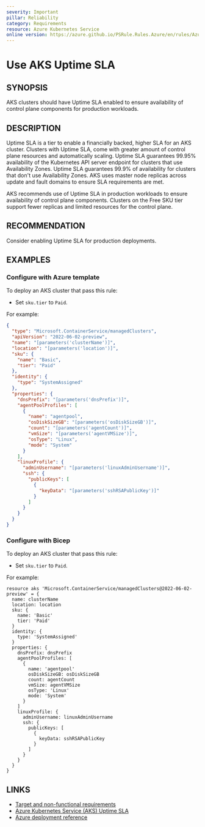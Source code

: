 ```yaml
---
severity: Important
pillar: Reliability
category: Requirements
resource: Azure Kubernetes Service
online version: https://azure.github.io/PSRule.Rules.Azure/en/rules/Azure.AKS.UptimeSLA/
---
```


# Use AKS Uptime SLA

## SYNOPSIS

AKS clusters should have Uptime SLA enabled to ensure availability of control plane components for production workloads.

## DESCRIPTION

Uptime SLA is a tier to enable a financially backed, higher SLA for an AKS cluster.
Clusters with Uptime SLA, come with greater amount of control plane resources and automatically scaling.
Uptime SLA guarantees 99.95% availability of the Kubernetes API server endpoint for clusters that use Availability Zones.
Uptime SLA guarantees 99.9% of availability for clusters that don't use Availability Zones.
AKS uses master node replicas across update and fault domains to ensure SLA requirements are met.

AKS recommends use of Uptime SLA in production workloads to ensure availability of control plane components.
Clusters on the Free SKU tier support fewer replicas and limited resources for the control plane.

## RECOMMENDATION

Consider enabling Uptime SLA for production deployments.

## EXAMPLES

### Configure with Azure template

To deploy an AKS cluster that pass this rule:

- Set `sku.tier` to `Paid`.

For example:

```json
{
  "type": "Microsoft.ContainerService/managedClusters",
  "apiVersion": "2022-06-02-preview",
  "name": "[parameters('clusterName')]",
  "location": "[parameters('location')]",
  "sku": {
    "name": "Basic",
    "tier": "Paid"
  },
  "identity": {
    "type": "SystemAssigned"
  },
  "properties": {
    "dnsPrefix": "[parameters('dnsPrefix')]",
    "agentPoolProfiles": [
      {
        "name": "agentpool",
        "osDiskSizeGB": "[parameters('osDiskSizeGB')]",
        "count": "[parameters('agentCount')]",
        "vmSize": "[parameters('agentVMSize')]",
        "osType": "Linux",
        "mode": "System"
      }
    ],
    "linuxProfile": {
      "adminUsername": "[parameters('linuxAdminUsername')]",
      "ssh": {
        "publicKeys": [
          {
            "keyData": "[parameters('sshRSAPublicKey')]"
          }
        ]
      }
    }
  }
}
```

### Configure with Bicep

To deploy an AKS cluster that pass this rule:

- Set `sku.tier` to `Paid`.

For example:

```bicep
resource aks 'Microsoft.ContainerService/managedClusters@2022-06-02-preview' = {
  name: clusterName
  location: location
  sku: {
    name: 'Basic'
    tier: 'Paid'
  }
  identity: {
    type: 'SystemAssigned'
  }
  properties: {
    dnsPrefix: dnsPrefix
    agentPoolProfiles: [
      {
        name: 'agentpool'
        osDiskSizeGB: osDiskSizeGB
        count: agentCount
        vmSize: agentVMSize
        osType: 'Linux'
        mode: 'System'
      }
    ]
    linuxProfile: {
      adminUsername: linuxAdminUsername
      ssh: {
        publicKeys: [
          {
            keyData: sshRSAPublicKey
          }
        ]
      }
    }
  }
}
```

## LINKS

- [Target and non-functional requirements](https://learn.microsoft.com/azure/architecture/framework/resiliency/design-requirements)
- [Azure Kubernetes Service (AKS) Uptime SLA](https://docs.microsoft.com/azure/aks/uptime-sla)
- [Azure deployment reference](https://docs.microsoft.com/azure/templates/microsoft.containerservice/managedclusters)
